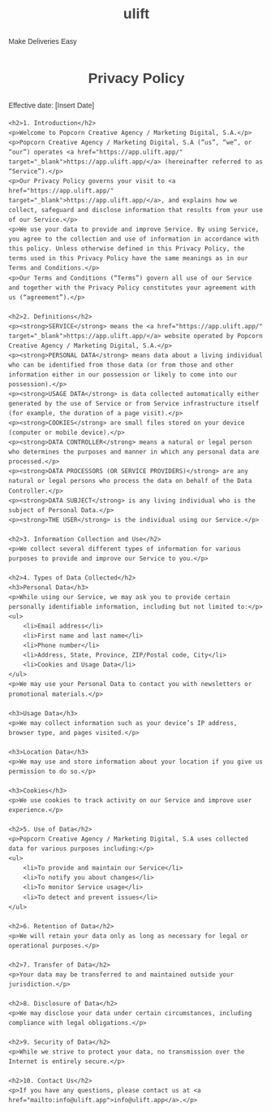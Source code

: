 # ulift
Make Deliveries Easy
<!DOCTYPE html>
<html lang="en">
<head>
    <meta charset="UTF-8">
    <meta name="viewport" content="width=device-width, initial-scale=1.0">
    <title>Privacy Policy</title>
    <style>
        body {
            font-family: Arial, sans-serif;
            line-height: 1.6;
            margin: 20px;
            padding: 0;
            color: #333;
        }
        h1, h2, h3 {
            color: #444;
        }
        h1 {
            text-align: center;
            margin-bottom: 20px;
        }
        a {
            color: #007BFF;
            text-decoration: none;
        }
        a:hover {
            text-decoration: underline;
        }
    </style>
</head>
<body>
    <h1>Privacy Policy</h1>
    <p>Effective date: [Insert Date]</p>

    <h2>1. Introduction</h2>
    <p>Welcome to Popcorn Creative Agency / Marketing Digital, S.A.</p>
    <p>Popcorn Creative Agency / Marketing Digital, S.A (“us”, “we”, or “our”) operates <a href="https://app.ulift.app/" target="_blank">https://app.ulift.app/</a> (hereinafter referred to as “Service”).</p>
    <p>Our Privacy Policy governs your visit to <a href="https://app.ulift.app/" target="_blank">https://app.ulift.app/</a>, and explains how we collect, safeguard and disclose information that results from your use of our Service.</p>
    <p>We use your data to provide and improve Service. By using Service, you agree to the collection and use of information in accordance with this policy. Unless otherwise defined in this Privacy Policy, the terms used in this Privacy Policy have the same meanings as in our Terms and Conditions.</p>
    <p>Our Terms and Conditions (“Terms”) govern all use of our Service and together with the Privacy Policy constitutes your agreement with us (“agreement”).</p>

    <h2>2. Definitions</h2>
    <p><strong>SERVICE</strong> means the <a href="https://app.ulift.app/" target="_blank">https://app.ulift.app/</a> website operated by Popcorn Creative Agency / Marketing Digital, S.A.</p>
    <p><strong>PERSONAL DATA</strong> means data about a living individual who can be identified from those data (or from those and other information either in our possession or likely to come into our possession).</p>
    <p><strong>USAGE DATA</strong> is data collected automatically either generated by the use of Service or from Service infrastructure itself (for example, the duration of a page visit).</p>
    <p><strong>COOKIES</strong> are small files stored on your device (computer or mobile device).</p>
    <p><strong>DATA CONTROLLER</strong> means a natural or legal person who determines the purposes and manner in which any personal data are processed.</p>
    <p><strong>DATA PROCESSORS (OR SERVICE PROVIDERS)</strong> are any natural or legal persons who process the data on behalf of the Data Controller.</p>
    <p><strong>DATA SUBJECT</strong> is any living individual who is the subject of Personal Data.</p>
    <p><strong>THE USER</strong> is the individual using our Service.</p>

    <h2>3. Information Collection and Use</h2>
    <p>We collect several different types of information for various purposes to provide and improve our Service to you.</p>

    <h2>4. Types of Data Collected</h2>
    <h3>Personal Data</h3>
    <p>While using our Service, we may ask you to provide certain personally identifiable information, including but not limited to:</p>
    <ul>
        <li>Email address</li>
        <li>First name and last name</li>
        <li>Phone number</li>
        <li>Address, State, Province, ZIP/Postal code, City</li>
        <li>Cookies and Usage Data</li>
    </ul>
    <p>We may use your Personal Data to contact you with newsletters or promotional materials.</p>

    <h3>Usage Data</h3>
    <p>We may collect information such as your device’s IP address, browser type, and pages visited.</p>

    <h3>Location Data</h3>
    <p>We may use and store information about your location if you give us permission to do so.</p>

    <h3>Cookies</h3>
    <p>We use cookies to track activity on our Service and improve user experience.</p>

    <h2>5. Use of Data</h2>
    <p>Popcorn Creative Agency / Marketing Digital, S.A uses collected data for various purposes including:</p>
    <ul>
        <li>To provide and maintain our Service</li>
        <li>To notify you about changes</li>
        <li>To monitor Service usage</li>
        <li>To detect and prevent issues</li>
    </ul>

    <h2>6. Retention of Data</h2>
    <p>We will retain your data only as long as necessary for legal or operational purposes.</p>

    <h2>7. Transfer of Data</h2>
    <p>Your data may be transferred to and maintained outside your jurisdiction.</p>

    <h2>8. Disclosure of Data</h2>
    <p>We may disclose your data under certain circumstances, including compliance with legal obligations.</p>

    <h2>9. Security of Data</h2>
    <p>While we strive to protect your data, no transmission over the Internet is entirely secure.</p>

    <h2>10. Contact Us</h2>
    <p>If you have any questions, please contact us at <a href="mailto:info@ulift.app">info@ulift.app</a>.</p>
</body>
</html>
